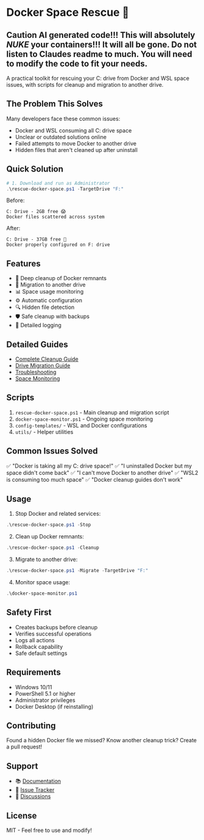 # Docker Space Rescue 🚀

## Caution AI generated code!!! This will absolutely ***NUKE*** your containers!!! It will all be gone. Do not listen to Claudes readme to much. You will need to modify the code to fit your needs.

A practical toolkit for rescuing your C: drive from Docker and WSL space issues, with scripts for cleanup and migration to another drive.

## The Problem This Solves

Many developers face these common issues:
- Docker and WSL consuming all C: drive space
- Unclear or outdated solutions online
- Failed attempts to move Docker to another drive
- Hidden files that aren't cleaned up after uninstall

## Quick Solution

```powershell
# 1. Download and run as Administrator
.\rescue-docker-space.ps1 -TargetDrive "F:"
```

Before:
```
C: Drive - 2GB free 😱
Docker files scattered across system
```

After:
```
C: Drive - 37GB free 🎉
Docker properly configured on F: drive
```

## Features

- 🧹 Deep cleanup of Docker remnants
- 🚚 Migration to another drive
- 📊 Space usage monitoring
- ⚙️ Automatic configuration
- 🔍 Hidden file detection
- 🛡️ Safe cleanup with backups
- 📝 Detailed logging

## Detailed Guides

- [Complete Cleanup Guide](docs/cleanup-guide.md)
- [Drive Migration Guide](docs/migration-guide.md)
- [Troubleshooting](docs/troubleshooting.md)
- [Space Monitoring](docs/monitoring-guide.md)

## Scripts

1. `rescue-docker-space.ps1` - Main cleanup and migration script
2. `docker-space-monitor.ps1` - Ongoing space monitoring
3. `config-templates/` - WSL and Docker configurations
4. `utils/` - Helper utilities

## Common Issues Solved

✅ "Docker is taking all my C: drive space!"
✅ "I uninstalled Docker but my space didn't come back"
✅ "I can't move Docker to another drive"
✅ "WSL2 is consuming too much space"
✅ "Docker cleanup guides don't work"

## Usage

1. Stop Docker and related services:
```powershell
.\rescue-docker-space.ps1 -Stop
```

2. Clean up Docker remnants:
```powershell
.\rescue-docker-space.ps1 -Cleanup
```

3. Migrate to another drive:
```powershell
.\rescue-docker-space.ps1 -Migrate -TargetDrive "F:"
```

4. Monitor space usage:
```powershell
.\docker-space-monitor.ps1
```

## Safety First

- Creates backups before cleanup
- Verifies successful operations
- Logs all actions
- Rollback capability
- Safe default settings

## Requirements

- Windows 10/11
- PowerShell 5.1 or higher
- Administrator privileges
- Docker Desktop (if reinstalling)

## Contributing

Found a hidden Docker file we missed? Know another cleanup trick? Create a pull request!

## Support

- 📚 [Documentation](docs/)
- 🐛 [Issue Tracker](issues/)
- 💬 [Discussions](discussions/)

## License

MIT - Feel free to use and modify!
